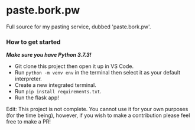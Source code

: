 # paste.bork.pw
Full source for my pasting service, dubbed 'paste.bork.pw'.

### How to get started
<i><strong>Make sure you have Python 3.7.3!</strong></i>
* Git clone this project then open it up in VS Code.
* Run `python -m venv env` in the terminal then select it as your default interpreter. 
* Create a new integrated terminal.
* Run `pip install requirements.txt`.
* Run the flask app!

Edit: This project is not complete. You cannot use it for your own purposes (for the time being), however, if you wish to make a contribution please feel free to make a PR!
